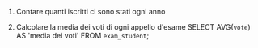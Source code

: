 1. Contare quanti iscritti ci sono stati ogni anno

3. Calcolare la media dei voti di ogni appello d'esame
SELECT AVG(`vote`) AS 'media dei voti' FROM `exam_student`;
